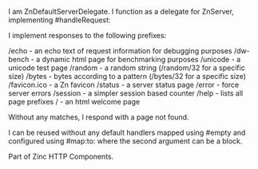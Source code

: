 I am ZnDefaultServerDelegate.I function as a delegate for ZnServer, implementing #handleRequest:I implement responses to the following prefixes:/echo - an echo text of request information for debugging purposes/dw-bench - a dynamic html page for benchmarking purposes/unicode - a unicode test page/random - a random string (/random/32 for a specific size)/bytes - bytes according to a pattern (/bytes/32 for a specific size)/favicon.ico - a Zn favicon/status - a server status page/error - force server errors/session - a simpler session based counter/help - lists all page prefixes/ - an html welcome pageWithout any matches, I respond with a page not found.I can be reused without any default handlers mapped using #empty and configured using #map:to: where the second argument can be a block.Part of Zinc HTTP Components.
